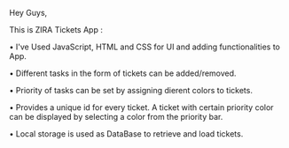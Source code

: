 Hey Guys,

This is ZIRA Tickets App :

• I've Used JavaScript, HTML and CSS for UI and adding functionalities to App.

• Different tasks in the form of tickets can be added/removed.

• Priority of tasks can be set by assigning dierent colors to tickets.

• Provides a unique id for every ticket. A ticket with certain priority color can be
displayed by selecting a color from the priority bar.

• Local storage is used as DataBase to retrieve and load tickets.


